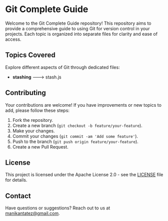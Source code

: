 # Git Complete Guide

Welcome to the Git Complete Guide repository! This repository aims to provide a comprehensive guide to using Git for version control in your projects. Each topic is organized into separate files for clarity and ease of access.

## Topics Covered

Explore different aspects of Git through dedicated files:

- **stashing** ---> stash.js

## Contributing

Your contributions are welcome! If you have improvements or new topics to add, please follow these steps:

1. Fork the repository.
2. Create a new branch (`git checkout -b feature/your-feature`).
3. Make your changes.
4. Commit your changes (`git commit -am 'Add some feature'`).
5. Push to the branch (`git push origin feature/your-feature`).
6. Create a new Pull Request.

## License

This project is licensed under the Apache License 2.0 - see the [LICENSE](./LICENSE) file for details.

## Contact

Have questions or suggestions? Reach out to us at [manikantatez@gmail.com](mailto:manikantatez@gmail.com).
